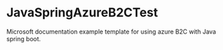 # JavaSpringAzureB2CTest
Microsoft documentation example template for using azure B2C with Java spring boot.
